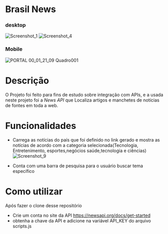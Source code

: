 # Brasil News
### desktop
![Screenshot_1](https://user-images.githubusercontent.com/99677684/182713667-49615fce-5956-4c79-803d-3ffb92e0f77f.png)
![Screenshot_4](https://user-images.githubusercontent.com/99677684/182711671-22c8dd21-8ba9-4f81-9db5-5f7e3f132ea9.png)


### Mobile
![PORTAL 00_01_21_09 Quadro001](https://user-images.githubusercontent.com/99677684/182712963-3acd8221-9cf9-4f6b-911c-6a2d03742895.png)


# Descrição
O Projeto foi feito para fins de estudo sobre integração com APIs, e a usada neste projeto foi a *News API* que Localiza artigos e manchetes de notícias de fontes em toda a web.

# Funcionalidades
* Carrega as notícias do país que foi definido no link gerado e mostra as notícias de acordo com a categoria selecionada(Tecnologia, Entretenimento, esportes,negócios saúde,tecnologia e ciências)
![Screenshot_9](https://user-images.githubusercontent.com/99677684/182872365-37a6c31c-f893-4384-a706-d90268462264.png)

* Conta com uma barra de pesquisa para o usuário buscar tema específico

# Como utilizar
Após fazer o clone desse repositório
* Crie um conta no site da API https://newsapi.org/docs/get-started
* obtenha a chave da API e adicione na variável API_KEY do arquivo scripts.js



